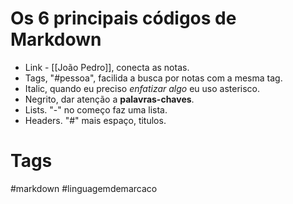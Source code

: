 # Os 6 principais códigos de Markdown

- Link - [[João Pedro]], conecta as notas.
- Tags, "#pessoa", facilida a busca por notas com a mesma tag.
- Italic, quando eu preciso *enfatizar algo* eu uso asterisco.
- Negrito, dar atenção a **palavras-chaves**.
- Lists. "-" no começo faz uma lista.
- Headers. "#" mais espaço, titulos.

# Tags
#markdown #linguagemdemarcaco